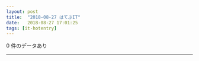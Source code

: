 ```yaml
---
layout: post
title:  "2018-08-27 はてぶIT"
date:   2018-08-27 17:01:25
tags: [it-hotentry]
---
```

0 件のデータあり

<hr>
